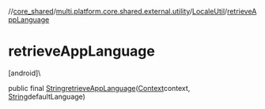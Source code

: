//[core_shared](../../../index.md)/[multi.platform.core.shared.external.utility](../index.md)/[LocaleUtil](index.md)/[retrieveAppLanguage](retrieve-app-language.md)

# retrieveAppLanguage

[android]\

public final [String](https://docs.oracle.com/javase/8/docs/api/java/lang/String.html)[retrieveAppLanguage](retrieve-app-language.md)([Context](https://developer.android.com/reference/kotlin/android/content/Context.html)context, [String](https://docs.oracle.com/javase/8/docs/api/java/lang/String.html)defaultLanguage)
